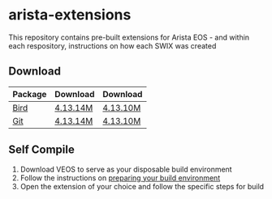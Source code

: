 # arista-extensions

This repository contains pre-built extensions for Arista EOS - and within each respository, instructions on how each SWIX was created

## Download

| Package | Download | Download |
| --- | --- | --- |
| [Bird](bird/README.md) | [4.13.14M](swix/bird-1.6.0-1_4.13.14M.swix) | [4.13.10M](swix/bird-1.6.0-1_4.13.10M.swix) |
| [Git](git/README.md) | [4.13.14M](swix/git-1.7.4.4-1_4.13.14M.swix) | [4.13.10M](swix/git-1.7.4.4-1_4.13.10M.swix) |

## Self Compile

 1. Download VEOS to serve as your disposable build environment
 1. Follow the instructions on [preparing your build environment](COMPILE_PREPARATION.md)
 1. Open the extension of your choice and follow the specific steps for build
